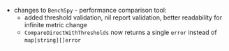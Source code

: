 - changes to `BenchSpy` - performance comparison tool:
    * added threshold validation, nil report validation, better readability for infinite metric change
    * `CompareDirectWithThresholds` now returns a single `error` instead of `map[string][]error`